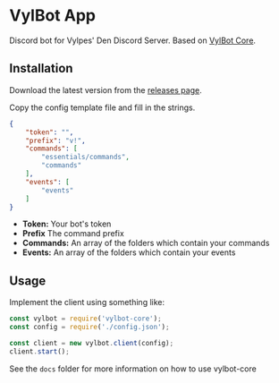 # VylBot App

Discord bot for Vylpes' Den Discord Server. Based on [VylBot Core](https://github.com/getgravitysoft/vylbot-core).

## Installation

Download the latest version from the [releases page](https://github.com/Vylpes/vylbot-app/releases).

Copy the config template file and fill in the strings.

```json
{
    "token": "",
    "prefix": "v!",
    "commands": [
        "essentials/commands",
        "commands"
    ],
    "events": [
        "events"
    ]
}
```

* **Token:** Your bot's token
* **Prefix** The command prefix
* **Commands:** An array of the folders which contain your commands
* **Events:** An array of the folders which contain your events

## Usage

Implement the client using something like:

```js
const vylbot = require('vylbot-core');
const config = require('./config.json');

const client = new vylbot.client(config);
client.start();
```

See the `docs` folder for more information on how to use vylbot-core